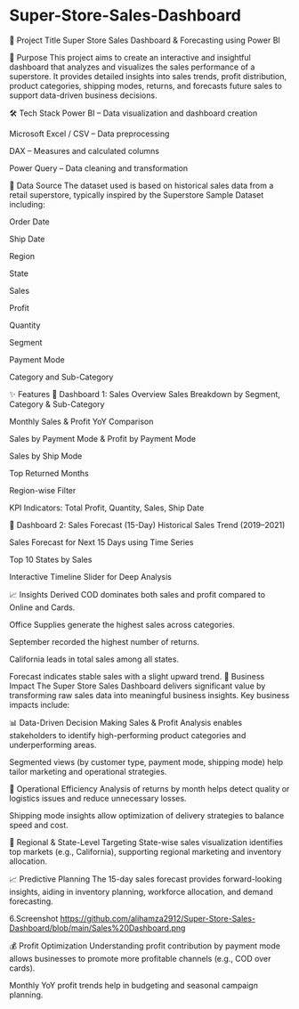 # Super-Store-Sales-Dashboard
📌 Project Title
Super Store Sales Dashboard & Forecasting using Power BI

🎯 Purpose
This project aims to create an interactive and insightful dashboard that analyzes and visualizes the sales performance of a superstore. It provides detailed insights into sales trends, profit distribution, product categories, shipping modes, returns, and forecasts future sales to support data-driven business decisions.

🛠️ Tech Stack
Power BI – Data visualization and dashboard creation

Microsoft Excel / CSV – Data preprocessing

DAX – Measures and calculated columns

Power Query – Data cleaning and transformation

📂 Data Source
The dataset used is based on historical sales data from a retail superstore, typically inspired by the Superstore Sample Dataset including:

Order Date

Ship Date

Region

State

Sales

Profit

Quantity

Segment

Payment Mode

Category and Sub-Category

✨ Features
🔹 Dashboard 1: Sales Overview
Sales Breakdown by Segment, Category & Sub-Category

Monthly Sales & Profit YoY Comparison

Sales by Payment Mode & Profit by Payment Mode

Sales by Ship Mode

Top Returned Months

Region-wise Filter

KPI Indicators: Total Profit, Quantity, Sales, Ship Date

🔹 Dashboard 2: Sales Forecast (15-Day)
Historical Sales Trend (2019–2021)

Sales Forecast for Next 15 Days using Time Series

Top 10 States by Sales

Interactive Timeline Slider for Deep Analysis

📈 Insights Derived
COD dominates both sales and profit compared to Online and Cards.

Office Supplies generate the highest sales across categories.

September recorded the highest number of returns.

California leads in total sales among all states.

Forecast indicates stable sales with a slight upward trend.
💼 Business Impact
The Super Store Sales Dashboard delivers significant value by transforming raw sales data into meaningful business insights. Key business impacts include:

📊 Data-Driven Decision Making
Sales & Profit Analysis enables stakeholders to identify high-performing product categories and underperforming areas.

Segmented views (by customer type, payment mode, shipping mode) help tailor marketing and operational strategies.

🔄 Operational Efficiency
Analysis of returns by month helps detect quality or logistics issues and reduce unnecessary losses.

Shipping mode insights allow optimization of delivery strategies to balance speed and cost.

📍 Regional & State-Level Targeting
State-wise sales visualization identifies top markets (e.g., California), supporting regional marketing and inventory allocation.

📈 Predictive Planning
The 15-day sales forecast provides forward-looking insights, aiding in inventory planning, workforce allocation, and demand forecasting.


6.Screenshot
https://github.com/alihamza2912/Super-Store-Sales-Dashboard/blob/main/Sales%20Dashboard.png

💰 Profit Optimization
Understanding profit contribution by payment mode allows businesses to promote more profitable channels (e.g., COD over cards).

Monthly YoY profit trends help in budgeting and seasonal campaign planning.

